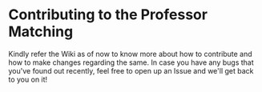 # Contributing to the Professor Matching

Kindly refer the Wiki as of now to know more about how to contribute and how to make changes regarding the same. In case you have any bugs that you've found out recently, feel free to open up an Issue and we'll get back to you on it!
